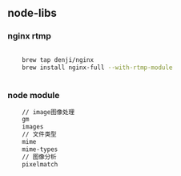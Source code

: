 ## node-libs

### nginx rtmp

```bash

    brew tap denji/nginx
    brew install nginx-full --with-rtmp-module
   
```

### node module

```bash
    // image图像处理
    gm
    images
    // 文件类型
    mime
    mime-types
    // 图像分析
    pixelmatch

```
